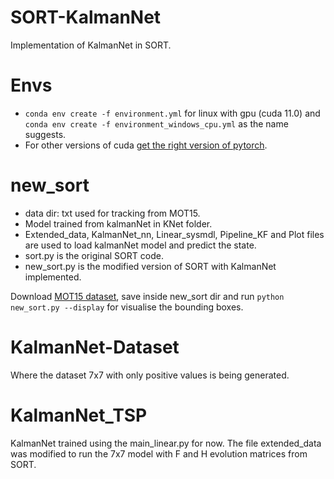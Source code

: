 # SORT-KalmanNet
Implementation of KalmanNet in SORT.

# Envs
* ```conda env create -f environment.yml``` for linux with gpu (cuda 11.0) and ``` conda env create -f environment_windows_cpu.yml ``` as the name suggests.
* For other versions of cuda [get the right version of pytorch](https://pytorch.org/get-started/locally/).

# new_sort
* data dir: txt used for tracking from MOT15.
* Model trained from kalmanNet in KNet folder.
* Extended_data, KalmanNet_nn, Linear_sysmdl, Pipeline_KF and Plot files are used to load kalmanNet model and predict the state.
* sort.py is the original SORT code.
* new_sort.py is the modified version of SORT with KalmanNet implemented.

Download [MOT15 dataset](https://motchallenge.net/data/MOT15/), save inside new_sort dir and run ```python new_sort.py --display``` for visualise the bounding boxes.

# KalmanNet-Dataset

Where the dataset 7x7 with only positive values is being generated.

# KalmanNet_TSP

KalmanNet trained using the main_linear.py for now. The file extended_data was modified to run the 7x7 model with F and H evolution matrices from SORT.

